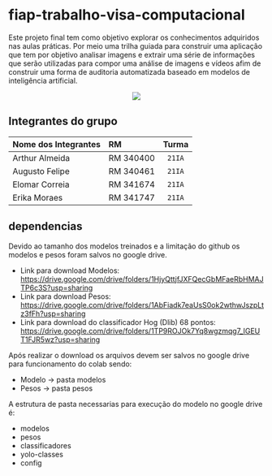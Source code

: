 # fiap-trabalho-visa-computacional

Este projeto final tem como objetivo explorar os conhecimentos adquiridos nas aulas práticas. Por meio uma trilha guiada para construir uma aplicação que tem por objetivo analisar imagens e extrair uma série de informações que serão utilizadas para compor uma análise de imagens e vídeos afim de construir uma forma de auditoria automatizada baseado em modelos de inteligência artificial.

<p align="center">
<img src="https://github.com/michelpf/fiap-ml-visao-computacional-capstone/blob/master/projeto/imagens-aux/example.png?raw=1">
</p>

## Integrantes do grupo

| Nome dos Integrantes     | RM            | Turma  |
| :----------------------- | :-------------| :-----:|
| Arthur Almeida           | RM 340400     | `21IA` |
| Augusto Felipe           | RM 340461     | `21IA` |
| Elomar Correia           | RM 341674     | `21IA` |
| Erika Moraes             | RM 341747     | `21IA` |


## dependencias

Devido ao tamanho dos modelos treinados e a limitação do github os modelos e pesos foram salvos no google drive. 
- Link para download Modelos: https://drive.google.com/drive/folders/1HjyQttjfJXFQecGbMFaeRbHMAJTP6c3S?usp=sharing
- Link para download Pesos: https://drive.google.com/drive/folders/1AbFiadk7eaUsS0ok2wthwJszpLtz3fFh?usp=sharing
- Link para download do classificador Hog (Dlib) 68 pontos: https://drive.google.com/drive/folders/1TP9ROJOk7Yq8wgzmqg7_IGEUT1FJR5wz?usp=sharing

Após realizar o download os arquivos devem ser salvos no google drive para funcionamento do colab sendo:

- Modelo -> pasta modelos
- Pesos -> pasta pesos

A estrutura de pasta necessarias para execução do modelo no google drive é:

- modelos
- pesos
- classificadores
- yolo-classes
- config
